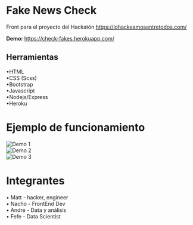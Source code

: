 # Fake News Check

Front para el proyecto del Hackatón https://lohackeamosentretodos.com/ 

**Demo:** https://check-fakes.herokuapp.com/  
  
## Herramientas  
•HTML  
•CSS (Scss)  
•Bootstrap  
•Javascript  
•Nodejs/Express  
•Heroku  
  
# Ejemplo de funcionamiento
![Demo 1](https://raw.githubusercontent.com/NachoKai/chequea3/gh-pages/Funcionamiento%201.png)  
![Demo 2](https://raw.githubusercontent.com/NachoKai/chequea3/gh-pages/Funcionamiento%202.png)  
![Demo 3](https://raw.githubusercontent.com/NachoKai/chequea3/gh-pages/Funcionamiento%203.png)  

# Integrantes  
• Matt - hacker, engineer  
• Nacho - FrontEnd Dev  
• Andre - Data y análisis  
• Fefe - Data Scientist  
